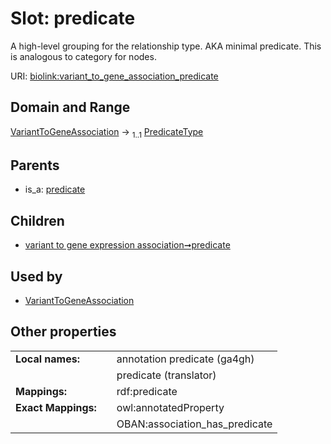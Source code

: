 
# Slot: predicate


A high-level grouping for the relationship type. AKA minimal predicate. This is analogous to category for nodes.

URI: [biolink:variant_to_gene_association_predicate](https://w3id.org/biolink/vocab/variant_to_gene_association_predicate)


## Domain and Range

[VariantToGeneAssociation](VariantToGeneAssociation.md) &#8594;  <sub>1..1</sub> [PredicateType](types/PredicateType.md)

## Parents

 *  is_a: [predicate](predicate.md)

## Children

 *  [variant to gene expression association➞predicate](variant_to_gene_expression_association_predicate.md)

## Used by

 * [VariantToGeneAssociation](VariantToGeneAssociation.md)

## Other properties

|  |  |  |
| --- | --- | --- |
| **Local names:** | | annotation predicate (ga4gh) |
|  | | predicate (translator) |
| **Mappings:** | | rdf:predicate |
| **Exact Mappings:** | | owl:annotatedProperty |
|  | | OBAN:association_has_predicate |

